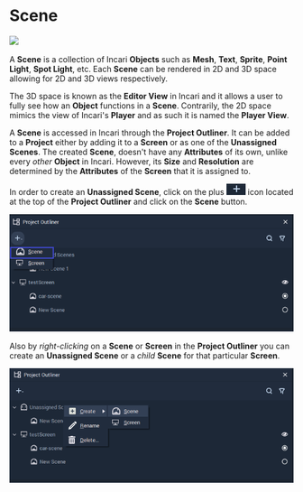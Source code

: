 # Scene

![](../../.gitbook/assets/iconscene.png)

A **Scene** is a collection of Incari **Objects** such as **Mesh**, **Text**, **Sprite**, **Point Light**, **Spot Light**, etc. Each **Scene** can be rendered in 2D and 3D space allowing for 2D and 3D views respectively.

The 3D space is known as the **Editor View** in Incari and it allows a user to fully see how an **Object** functions in a **Scene**. Contrarily, the 2D space mimics the view of Incari's **Player** and as such it is named the **Player View**.

A **Scene** is accessed in Incari through the **Project Outliner**. It can be added to a **Project** either by adding it to a **Screen** or as one of the **Unassigned** **Scenes**. The created **Scene**, doesn't have any **Attributes** of its own, unlike every _other_ **Object** in Incari. However, its **Size** and **Resolution** are determined by the **Attributes** of the **Screen** that it is assigned to.

In order to create an **Unassigned Scene**, click on the plus ![](../../.gitbook/assets/plusIcon%20%284%29%20%284%29%20%284%29%20%284%29%20%284%29%20%284%29%20%284%29%20%284%29%20%285%29.PNG) icon located at the top of the **Project Outliner** and click on the **Scene** button.

![](../../.gitbook/assets/project_outliner.PNG)

Also by _right-clicking_ on a **Scene** or **Screen** in the **Project Outliner** you can create an **Unassigned Scene** or a _child_ **Scene** for that particular **Screen**.

![](../../.gitbook/assets/Unassigned_scenes.PNG)

